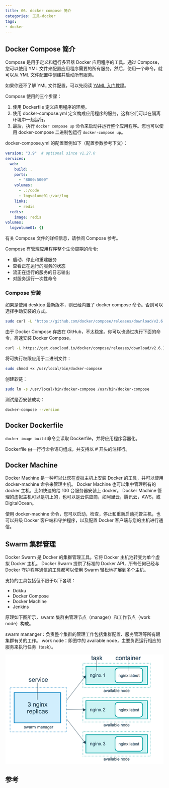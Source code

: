 ```yaml
---
title: 06. docker compose 简介
categories: 工具-docker
tags:
- docker
---
```


## Docker Compose 简介

Compose 是用于定义和运行多容器 Docker 应用程序的工具。通过 Compose，您可以使用 YML 文件来配置应用程序需要的所有服务。然后，使用一个命令，就可以从 YML 文件配置中创建并启动所有服务。

如果你还不了解 YML 文件配置，可以先阅读 [YAML 入门教程](https://www.runoob.com/w3cnote/yaml-intro.html)。

Compose 使用的三个步骤：

1. 使用 Dockerfile 定义应用程序的环境。
2. 使用 docker-compose.yml 定义构成应用程序的服务，这样它们可以在隔离环境中一起运行。
3. 最后，执行 `docker compose up` 命令来启动并运行整个应用程序。您也可以使用 docker-compose 二进制包运行 `docker-compose up`。

docker-compose.yml 的配置案例如下（配置参数参考下文）：

```yml
version: "3.9"  # optional since v1.27.0
services:
  web:
    build: .
    ports:
      - "8000:5000"
    volumes:
      - .:/code
      - logvolume01:/var/log
    links:
      - redis
  redis:
    image: redis
volumes:
  logvolume01: {}
```

有关 Compose 文件的详细信息，请参阅 Compose 参考。

Compose 有管理应用程序整个生命周期的命令:

* 启动、停止和重建服务
* 查看正在运行的服务的状态
* 流正在运行的服务的日志输出
* 对服务运行一次性命令

### Compose 安装

如果是使用 desktop 最新版本，则已经内置了 docker compose 命令。否则可以选择手动安装的方式。

```sh
sudo curl -L "https://github.com/docker/compose/releases/download/v2.6.1/docker-compose-$(uname -s)-$(uname -m)" -o /usr/local/bin/docker-compose
```

由于 Docker Compose 存放在 GitHub，不太稳定。你可以也通过执行下面的命令，高速安装 Docker Compose。

```sh
curl -L https://get.daocloud.io/docker/compose/releases/download/v2.6.1/docker-compose-`uname -s`-`uname -m` > /usr/local/bin/docker-compose
```

将可执行权限应用于二进制文件：

```sh
sudo chmod +x /usr/local/bin/docker-compose
```

创建软链：

```sh
sudo ln -s /usr/local/bin/docker-compose /usr/bin/docker-compose
```

测试是否安装成功：

```sh
docker-compose --version
```

## Docker Dockerfile

`docker image build` 命令会读取 Dockerfile，并将应用程序容器化。

Dockerfile 由一行行命令语句组成，并支持以 # 开头的注释行。

## Docker Machine

Docker Machine 是一种可以让您在虚拟主机上安装 Docker 的工具，并可以使用 docker-machine 命令来管理主机。
Docker Machine 也可以集中管理所有的 docker 主机，比如快速的给 100 台服务器安装上 docker。
Docker Machine 管理的虚拟主机可以是机上的，也可以是云供应商，如阿里云，腾讯云，AWS，或 DigitalOcean。

使用 docker-machine 命令，您可以启动，检查，停止和重新启动托管主机，也可以升级 Docker 客户端和守护程序，以及配置 Docker 客户端与您的主机进行通信。

## Swarm 集群管理

Docker Swarm 是 Docker 的集群管理工具。它将 Docker 主机池转变为单个虚拟 Docker 主机。 Docker Swarm 提供了标准的 Docker API，所有任何已经与 Docker 守护程序通信的工具都可以使用 Swarm 轻松地扩展到多个主机。

支持的工具包括但不限于以下各项：

* Dokku
* Docker Compose
* Docker Machine
* Jenkins

原理如下图所示，swarm 集群由管理节点（manager）和工作节点（work node）构成。

swarm mananger：负责整个集群的管理工作包括集群配置、服务管理等所有跟集群有关的工作。
work node：即图中的 available node，主要负责运行相应的服务来执行任务（task）。

![原理图](./imgs/06.%20docker-Compose-%E7%AE%80%E4%BB%8B/%E5%8E%9F%E7%90%86%E5%9B%BE.png)

## 参考
